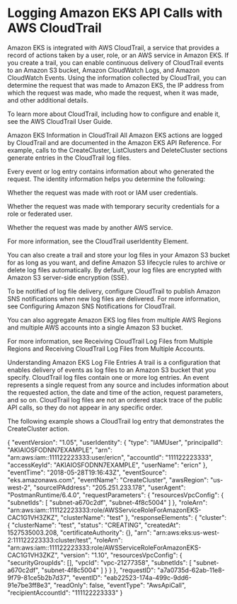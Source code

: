 # Logging Amazon EKS API Calls with AWS CloudTrail
Amazon EKS is integrated with AWS CloudTrail, a service that provides a record of actions taken by a user, role, or an AWS service in Amazon EKS. If you create a trail, you can enable continuous delivery of CloudTrail events to an Amazon S3 bucket, Amazon CloudWatch Logs, and Amazon CloudWatch Events. Using the information collected by CloudTrail, you can determine the request that was made to Amazon EKS, the IP address from which the request was made, who made the request, when it was made, and other additional details.

To learn more about CloudTrail, including how to configure and enable it, see the AWS CloudTrail User Guide.

Amazon EKS Information in CloudTrail
All Amazon EKS actions are logged by CloudTrail and are documented in the Amazon EKS API Reference. For example, calls to the CreateCluster, ListClusters and DeleteCluster sections generate entries in the CloudTrail log files.

Every event or log entry contains information about who generated the request. The identity information helps you determine the following:

Whether the request was made with root or IAM user credentials.

Whether the request was made with temporary security credentials for a role or federated user.

Whether the request was made by another AWS service.

For more information, see the CloudTrail userIdentity Element.

You can also create a trail and store your log files in your Amazon S3 bucket for as long as you want, and define Amazon S3 lifecycle rules to archive or delete log files automatically. By default, your log files are encrypted with Amazon S3 server-side encryption (SSE).

To be notified of log file delivery, configure CloudTrail to publish Amazon SNS notifications when new log files are delivered. For more information, see Configuring Amazon SNS Notifications for CloudTrail.

You can also aggregate Amazon EKS log files from multiple AWS Regions and multiple AWS accounts into a single Amazon S3 bucket.

For more information, see Receiving CloudTrail Log Files from Multiple Regions and Receiving CloudTrail Log Files from Multiple Accounts.

Understanding Amazon EKS Log File Entries
A trail is a configuration that enables delivery of events as log files to an Amazon S3 bucket that you specify. CloudTrail log files contain one or more log entries. An event represents a single request from any source and includes information about the requested action, the date and time of the action, request parameters, and so on. CloudTrail log files are not an ordered stack trace of the public API calls, so they do not appear in any specific order.

The following example shows a CloudTrail log entry that demonstrates the CreateCluster action.

{
  "eventVersion": "1.05",
  "userIdentity": {
    "type": "IAMUser",
    "principalId": "AKIAIOSFODNN7EXAMPLE",
    "arn": "arn:aws:iam::111122223333:user/ericn",
    "accountId": "111122223333",
    "accessKeyId": "AKIAIOSFODNN7EXAMPLE",
    "userName": "ericn"
  },
  "eventTime": "2018-05-28T19:16:43Z",
  "eventSource": "eks.amazonaws.com",
  "eventName": "CreateCluster",
  "awsRegion": "us-west-2",
  "sourceIPAddress": "205.251.233.178",
  "userAgent": "PostmanRuntime/6.4.0",
  "requestParameters": {
    "resourcesVpcConfig": {
      "subnetIds": [
        "subnet-a670c2df",
        "subnet-4f8c5004"
      ]
    },
    "roleArn": "arn:aws:iam::111122223333:role/AWSServiceRoleForAmazonEKS-CAC1G1VH3ZKZ",
    "clusterName": "test"
  },
  "responseElements": {
    "cluster": {
      "clusterName": "test",
      "status": "CREATING",
      "createdAt": 1527535003.208,
      "certificateAuthority": {},
      "arn": "arn:aws:eks:us-west-2:111122223333:cluster/test",
      "roleArn": "arn:aws:iam::111122223333:role/AWSServiceRoleForAmazonEKS-CAC1G1VH3ZKZ",
      "version": "1.10",
      "resourcesVpcConfig": {
        "securityGroupIds": [],
        "vpcId": "vpc-21277358",
        "subnetIds": [
          "subnet-a670c2df",
          "subnet-4f8c5004"
        ]
      }
    }
  },
  "requestID": "a7a0735d-62ab-11e8-9f79-81ce5b2b7d37",
  "eventID": "eab22523-174a-499c-9dd6-91e7be3ff8e3",
  "readOnly": false,
  "eventType": "AwsApiCall",
  "recipientAccountId": "111122223333"
}
